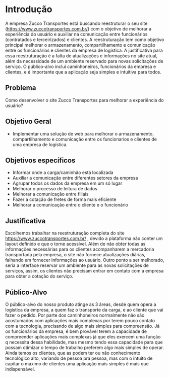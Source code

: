 # Introdução

A empresa Zucco Transportes está buscando reestruturar o seu site (https://www.zuccotransportes.com.br/) com o objetivo de melhorar a experiência do usuário e auxiliar na comunicação entre funcionários (contratados e terceirizados) e clientes. A reestruturação tem como objetivo principal melhorar o armazenamento, compartilhamento e comunicação entre os funcionários e clientes da empresa de logística. A justificativa para essa reestruturação é a falta de atualizações e informações no site atual, além da necessidade de um ambiente reservado para novas solicitações de serviço. O público-alvo inclui caminhoneiros, funcionários da empresa e clientes, e é importante que a aplicação seja simples e intuitiva para todos.

## Problema

Como desenvolver o site Zucco Transportes para melhorar a experiência do usuário?

## Objetivo Geral
- Implementar uma solução de web para melhorar o armazenamento, compartilhamento e comunicação entre os funcionarios e clientes de uma empresa de logística.
## Objetivos específicos
- Informar onde a carga/caminhão está localizada
- Auxiliar a comunicação entre diferentes setores da empresa
- Agrupar todos os dados da empresa em um só lugar
- Melhorar o processo de leitura de dados
- Melhorar a comunicação entre filiais
- Fazer a cotação de fretes de forma mais eficiente
- Melhorar a comunicação entre o cliente e o funcionário

## Justificativa

Escolhemos trabalhar na reestruturação completa do site https://www.zuccotransportes.com.br/ , devido a plataforma não conter um layout definido e que o torne acessível. Além de não obter todas as informações necessárias para os clientes acompanharem a mercadoria transportada pela empresa, o site não fornece atualizações diárias, falhando em fornecer informações ao usuário. Outro ponto a ser melhorado, seria a interface reservar um ambiente para as novas solicitações de serviços, assim, os clientes não precisam entrar em contato com a empresa para obter a cotação do serviço.

## Público-Alvo

O público-alvo do nosso produto atinge as 3 áreas, desde quem opera a logística da empresa, a quem faz o transporte da carga, e ao cliente que vai fazer o pedido. Por parte dos caminhoneiros normalmente não são acostumados com aplicações mais complexas por terem pouco contato com a tecnologia, precisando de algo mais simples para compreensão. Já os funcionários da empresa, é bem provável terem a capacidade de compreender aplicações mais complexas já que eles exercem uma função q necessita dessa habilidade, mas mesmo tendo essa capacidade para que possam otimizar o tempo de trabalho preferem algo mais simples de operar. Ainda temos os clientes, que as podem ter ou não conhecimento tecnológico alto, variando de pessoa pra pessoa, mas com o intuito de capitar o máximo de clientes uma aplicação mais simples é mais que indispensável. 
